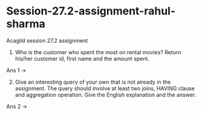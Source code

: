# Session-27.2-assignment-rahul-sharma
Acagild session 27.2 assignment 

1. Who is the customer who spent the most on rental movies? Return his/her customer id, first name and the amount spent.

Ans 1 ->

2. Give an interesting query of your own that is not already in the assignment. The query should involve at least two joins, 
HAVING clause and aggregation operation. Give the English explanation and the answer.

Ans 2 ->
